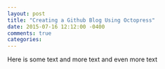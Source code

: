 ```yaml
---
layout: post
title: "Creating a Github Blog Using Octopress"
date: 2015-07-16 12:12:00 -0400
comments: true
categories: 
---
```



Here is some text and more text
and even more text
